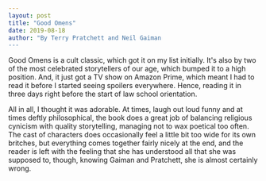 ```yaml
---
layout: post
title: "Good Omens"
date: 2019-08-18
author: "By Terry Pratchett and Neil Gaiman
---
```


Good Omens is a cult classic, which got it on my list initially. It's also by two of the most celebrated storytellers of our age, which bumped it to a high position. And, it just got a TV show on Amazon Prime, which meant I had to read it before I started seeing spoilers everywhere. Hence, reading it in three days right before the start of law school orientation.

All in all, I thought it was adorable. At times, laugh out loud funny and at times deftly philosophical, the book does a great job of balancing religious cynicism with quality storytelling, managing not to wax poetical too often. The cast of characters does occasionally feel a little bit too wide for its own britches, but everything comes together fairly nicely at the end, and the reader is left with the feeling that she has understood all that she was supposed to, though, knowing Gaiman and Pratchett, she is almost certainly wrong.